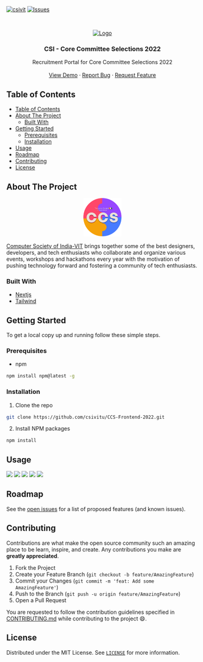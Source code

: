 [![csivit][csivitu-shield]][csivitu-url]
[![Issues][issues-shield]][issues-url]

<!-- PROJECT LOGO -->
<br />
<p align="center">
  <a href="https://github.com/csivitu/CCS-Frontend-2022">
    <img src="https://csivit.com/images/favicon.png" alt="Logo" width="80">
  </a>

  <h3 align="center">CSI - Core Committee Selections 2022</h3>

  <p align="center">
    Recruitment Portal for Core Committee Selections 2022
    <br />
    <br />
    <a href="https://github.com/csivitu/CCS-Frontend-2022#Usage">View Demo</a>
    ·
    <a href="https://github.com/csivitu/CCS-Frontend-2022/issues">Report Bug</a>
    ·
    <a href="https://github.com/csivitu/CCS-Frontend-2022/issues">Request Feature</a>
  </p>
</p>



<!-- TABLE OF CONTENTS -->
## Table of Contents

- [Table of Contents](#table-of-contents)
- [About The Project](#about-the-project)
  - [Built With](#built-with)
- [Getting Started](#getting-started)
  - [Prerequisites](#prerequisites)
  - [Installation](#installation)
- [Usage](#usage)
- [Roadmap](#roadmap)
- [Contributing](#contributing)
- [License](#license)



<!-- ABOUT THE PROJECT -->
## About The Project
<p align="center">
  <img src="./public/CCS.png" height="100">
</p>


[Computer Society of India-VIT](https://csivit.com) brings together some of the best designers, developers, and tech enthusiasts who collaborate and organize various events, workshops and hackathons every year with the motivation of pushing technology forward and fostering a community of tech enthusiasts.




### Built With

* [Nextjs](https://nextjs.org/)
* [Tailwind](https://tailwindcss.com/)



<!-- GETTING STARTED -->
## Getting Started

To get a local copy up and running follow these simple steps.

### Prerequisites


* npm
```sh
npm install npm@latest -g
```

### Installation
 
1. Clone the repo
```sh
git clone https://github.com/csivitu/CCS-Frontend-2022.git
```
2. Install NPM packages
```sh
npm install
```


<!-- USAGE EXAMPLES -->
## Usage

<img src="https://i.imgur.com/zrak7AX.png" />
<img src="https://i.imgur.com/AKE0uVE.png" />
<img src="https://i.imgur.com/pwZPTiB.png" />
<img src="https://i.imgur.com/nqa1Ag9.png" />
<img src="https://i.imgur.com/SJqkjt7.png" />

<!-- ROADMAP -->
## Roadmap

See the [open issues](https://github.com/csivitu/CCS-Frontend-2022/issues) for a list of proposed features (and known issues).



<!-- CONTRIBUTING -->
## Contributing

Contributions are what make the open source community such an amazing place to be learn, inspire, and create. Any contributions you make are **greatly appreciated**.

1. Fork the Project
2. Create your Feature Branch (`git checkout -b feature/AmazingFeature`)
3. Commit your Changes (`git commit -m 'feat: Add some AmazingFeature'`)
4. Push to the Branch (`git push -u origin feature/AmazingFeature`)
5. Open a Pull Request

You are requested to follow the contribution guidelines specified in [CONTRIBUTING.md](./CONTRIBUTING.md) while contributing to the project :smile:.

<!-- LICENSE -->
## License

Distributed under the MIT License. See [`LICENSE`](./LICENSE) for more information.




<!-- MARKDOWN LINKS & IMAGES -->
<!-- https://www.markdownguide.org/basic-syntax/#reference-style-links -->
[csivitu-shield]: https://img.shields.io/badge/csivitu-csivitu-blue
[csivitu-url]: https://csivit.com
[issues-shield]: https://img.shields.io/github/issues/csivitu/CCS-Frontend-2022.svg?style=flat-square
[issues-url]: https://github.com/csivitu/CCS-Frontend-2022/issues